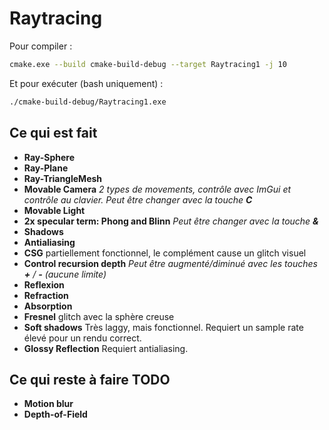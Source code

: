 # Raytracing

Pour compiler :

```bash
cmake.exe --build cmake-build-debug --target Raytracing1 -j 10
```

Et pour exécuter (bash uniquement) :

````bash
./cmake-build-debug/Raytracing1.exe
````

## Ce qui est fait

- **Ray-Sphere**
- **Ray-Plane**
- **Ray-TriangleMesh**
- **Movable Camera** *2 types de movements, contrôle avec ImGui et contrôle au clavier. Peut être changer avec la touche ***C****
- **Movable Light**
- **2x specular term: Phong and Blinn** *Peut être changer avec la touche ***&****
- **Shadows**
- **Antialiasing**
- **CSG** partiellement fonctionnel, le complément cause un glitch visuel
- **Control recursion depth** *Peut être augmenté/diminué avec les touches ***+*** / ***-*** (aucune limite)*
- **Reflexion**
- **Refraction**
- **Absorption**
- **Fresnel** glitch avec la sphère creuse
- **Soft shadows** Très laggy, mais fonctionnel. Requiert un sample rate élevé pour un rendu correct. 
- **Glossy Reflection** Requiert antialiasing.

## Ce qui reste à faire **TODO**

- **Motion blur**
- **Depth-of-Field**